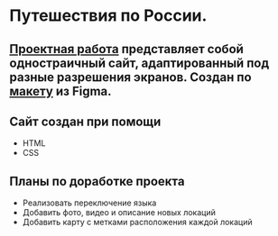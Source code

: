 # Путешествия по России.

[Проектная работа](https://serega4517.github.io/russian-travel/) представляет собой одностраичный сайт, адаптированный под разные разрешения экранов.
Создан по [макету](https://www.figma.com/file/5S2WSbEFL6awjVWJ0NWL8Q/Sprint-3_-Russia-_-desktop-mobile?node-id=28503%3A0) из **Figma**.
-----
## Сайт создан при помощи
* HTML
* CSS

## Планы по доработке проекта
* Реализовать переключение языка
* Добавить фото, видео и описание новых локаций
* Добавить карту с метками расположения каждой локаций
